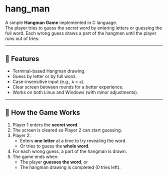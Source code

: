 # hang_man

A simple **Hangman Game** implemented in C language.  
The player tries to guess the secret word by entering letters or guessing the full word. Each wrong guess draws a part of the hangman until the player runs out of tries.

---

## 📌 Features

- Terminal-based Hangman drawing.
- Guess by letter or by full word.
- Case-insensitive input (e.g., `A` = `a`).
- Clear screen between rounds for a better experience.
- Works on both Linux and Windows (with minor adjustments).

---

## 🧠 How the Game Works

1. Player 1 enters the **secret word**.
2. The screen is cleared so Player 2 can start guessing.
3. Player 2:
   - Enters **one letter** at a time to try revealing the word.
   - Or tries to guess the **whole word**.
4. For each wrong guess, a part of the hangman is drawn.
5. The game ends when:
   - The player **guesses the word**, or
   - The hangman drawing is completed (0 tries left).